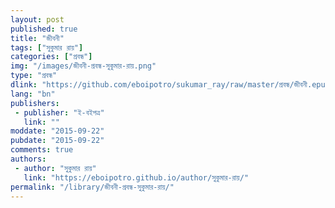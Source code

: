 ```yaml
---
layout: post
published: true
title: "জীবনী"
tags: ["সুকুমার রায়"]
categories: ["প্রবন্ধ"]
img: "/images/জীবনী-প্রবন্ধ-সুকুমার-রায়.png"
type: "প্রবন্ধ"
dlink: "https://github.com/eboipotro/sukumar_ray/raw/master/প্রবন্ধ/জীবনী.epub"
lang: "bn"
publishers: 
 - publisher: "ই-বইপত্র"
   link: ""
moddate: "2015-09-22"
pubdate: "2015-09-22"
comments: true
authors: 
 - author: "সুকুমার রায়"
   link: "https://eboipotro.github.io/author/সুকুমার-রায়/"
permalink: "/library/জীবনী-প্রবন্ধ-সুকুমার-রায়/"
---
```

